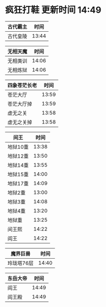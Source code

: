# 疯狂打鞋 更新时间 14:49

| 古代霸主   | 时间    |
|--------|-------|
| 古代皇陵 | 13:44 |

| 无相天魔   | 时间    |
|--------|-------|
| 无相类训 | 14:06 |
| 无相炼狱 | 14:06 |

| 四象苍茫长老   | 时间    |
|--------|-------|
| 苍茫大厅 | 13:59 |
| 苍茫大厅掉 | 13:59 |
| 虚无之关 | 13:58 |
| 虚无之关掉 | 13:58 |

| 间王   | 时间    |
|--------|-------|
| 地狱10重 | 13:38 |
| 地狱12重 | 13:50 |
| 地狱14重 | 13:55 |
| 地狱15重 | 14:00 |
| 地狱17重 | 14:09 |
| 地狱2重 | 13:00 |
| 地狱3重 | 14:08 |
| 地狱4重 | 13:20 |
| 地狱重 | 13:25 |
| 间王熙 | 14:22 |
| 阎王 | 14:22 |

| 魔界巨兽   | 时间    |
|--------|-------|
| 玲珑塔76层 | 14:40 |

| 东岳大帝   | 时间    |
|--------|-------|
| 阎王 | 14:49 |
| 阎王殿 | 14:49 |